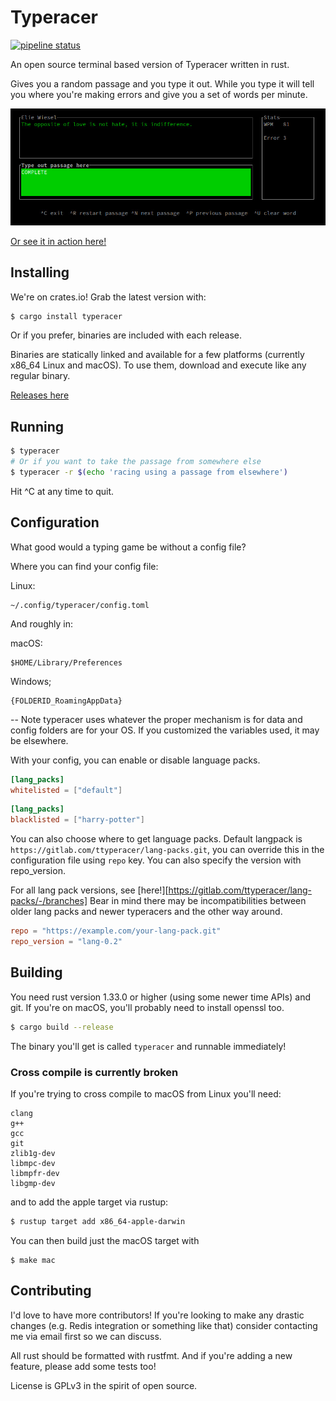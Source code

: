 # Typeracer

[![pipeline status](https://gitlab.com/DarrienG/terminal-typeracer/badges/master/pipeline.svg)](https://gitlab.com/DarrienG/terminal-typeracer/commits/master)

An open source terminal based version of Typeracer written in rust.

Gives you a random passage and you type it out. While you type it will tell you
where you're making errors and give you a set of words per minute.

![User typing away having a great time in their terminal](/assets/typing.jpg)

[Or see it in action here!](https://asciinema.org/a/hEcf1pD2v60wUxiSIHdFWs5zN)

## Installing

We're on crates.io! Grab the latest version with:

```bash
$ cargo install typeracer
```

Or if you prefer, binaries are included with each release.

Binaries are statically linked and available for a few platforms (currently
x86_64 Linux and macOS). To use them, download and execute like any regular
binary.

[Releases here](https://gitlab.com/DarrienG/terminal-typeracer/tags)

## Running

```bash
$ typeracer
# Or if you want to take the passage from somewhere else
$ typeracer -r $(echo 'racing using a passage from elsewhere')
```

Hit ^C at any time to quit.

## Configuration

What good would a typing game be without a config file?

Where you can find your config file:

Linux:
```
~/.config/typeracer/config.toml
```

And roughly in:

macOS:
```
$HOME/Library/Preferences
```

Windows;

```
{FOLDERID_RoamingAppData}
```

-- Note typeracer uses whatever the proper mechanism is for data and config
folders are for your OS. If you customized the variables used, it may be
elsewhere.

With your config, you can enable or disable language packs.

```toml
[lang_packs]
whitelisted = ["default"]
```

```toml
[lang_packs]
blacklisted = ["harry-potter"]
```

You can also choose where to get language packs. Default langpack is
`https://gitlab.com/ttyperacer/lang-packs.git`, you can override this in the
configuration file using `repo` key. You can also specify the version with
repo_version.

For all lang pack versions, see [here!][https://gitlab.com/ttyperacer/lang-packs/-/branches] Bear in mind there may be incompatibilities between older lang packs and newer typeracers and the other way around.

```toml
repo = "https://example.com/your-lang-pack.git"
repo_version = "lang-0.2"
```

## Building
You need rust version 1.33.0 or higher (using some newer time APIs) and git. If
you're on macOS, you'll probably need to install openssl too.

```bash
$ cargo build --release
```

The binary you'll get is called `typeracer` and runnable immediately!

### Cross compile is currently broken
If you're trying to cross compile to macOS from Linux you'll need:

```
clang
g++
gcc
git
zlib1g-dev
libmpc-dev
libmpfr-dev
libgmp-dev
```

and to add the apple target via rustup:

```bash
$ rustup target add x86_64-apple-darwin
```

You can then build just the macOS target with

```
$ make mac
```

## Contributing

I'd love to have more contributors! If you're looking to make any drastic
changes (e.g. Redis integration or something like that) consider contacting me
via email first so we can discuss.

All rust should be formatted with rustfmt. And if you're adding a new feature,
please add some tests too!

License is GPLv3 in the spirit of open source.
